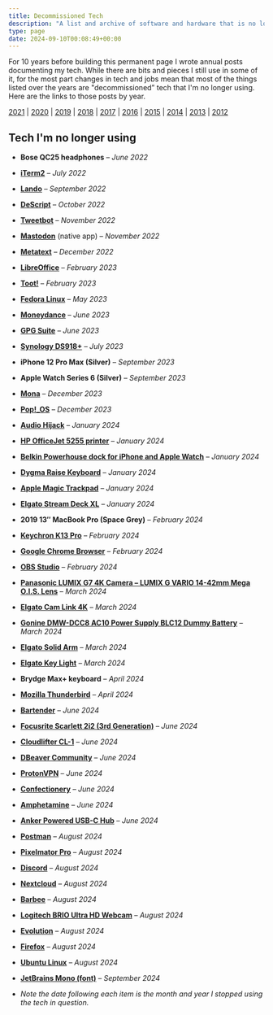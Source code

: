 ```yaml
---
title: Decommissioned Tech
description: "A list and archive of software and hardware that is no longer in my computing toolbox."
type: page
date: 2024-09-10T00:08:49+00:00
---
```


For 10 years before building this permanent page I wrote annual posts documenting my tech. While there are bits and pieces I still use in some of it, for the most part changes in tech and jobs mean that most of the things listed over the years are "decommissioned&#8221; tech that I'm no longer using. Here are the links to those posts by year.

[2021][1] | [2020][2] | [2019][3] | [2018][4] | [2017][5] | [2016][6] | [2015][7] | [2014][8] | [2013][9] | [2012][10]

## Tech I'm no longer using

*   **Bose QC25 headphones** – _June 2022_
*   **[iTerm2](https://iterm2.com)** – _July 2022_
*   **[Lando](https://lando.dev)** – _September 2022_
*   **[DeScript](https://www.descript.com)** – _October 2022_
*   ****[Tweetbot](https://tapbots.com/tweetbot/)**** – _November 2022_
*   **[Mastodon](https://joinmastodon.org/apps)** (native app) – _November 2022_
*   **[Metatext](https://github.com/metabolist/metatext)** – _December 2022_
*   **[LibreOffice](https://www.libreoffice.org/)** – _February 2023_
*   **[Toot!](https://apps.apple.com/us/app/toot/id1229021451)** – _February 2023_
*   **[Fedora Linux](https://www.fedoraproject.org/)** – _May 2023_
*   **[Moneydance](https://moneydance.com/)** – _June 2023_
*   **[GPG Suite](https://gpgtools.org)** – _June 2023_
*   **[Synology DS918+](https://global.download.synology.com/download/Document/Hardware/DataSheet/DiskStation/18-year/DS918+/enu/Synology_DS918_Plus_Data_Sheet_enu.pdf)** – _July 2023_
*   **iPhone 12 Pro Max (Silver)** – _September 2023_
*   **Apple Watch Series 6 (Silver)** – _September 2023_
*   **[Mona](https://apps.apple.com/us/app/mona-for-mastodon/id1659154653)** – _December 2023_
*   **[Pop!\_OS](https://pop.system76.com)** – _December 2023_
*   **[Audio Hijack](https://www.rogueamoeba.com/audiohijack/)** – _January 2024_
*   **[HP OfficeJet 5255 printer](https://www.hp.com/us-en/shop/pdp/hp-officejet-5255-all-in-one-printer)** – _January 2024_
*   **[Belkin Powerhouse dock for iPhone and Apple Watch](https://www.bestbuy.com/site/belkin-powerhouse-charging-dock-for-iphone-and-apple-watch-black/6319151.p?skuId=6319151)** – _January 2024_
*   **[Dygma Raise Keyboard](https://dygma.com)** – _January 2024_
*   **[Apple Magic Trackpad](https://www.logitech.com/en-us/products/mice/mx-vertical-ergonomic-mouse.910-005447.html)** – _January 2024_
*   **[Elgato Stream Deck XL](https://www.elgato.com/en/stream-deck-xl)** – _January 2024_
*   **2019 13″ MacBook Pro (Space Grey)** – _February 2024_
*   **[Keychron K13 Pro](https://www.keychron.com/products/keychron-k13-pro-qmk-via-wireless-custom-mechanical-keyboard)** – _February 2024_
*   **[Google Chrome Browser](https://www.google.com/chrome/)** – _February 2024_
*   **[OBS Studio](https://obsproject.com/)** – _February 2024_
*   **[Panasonic LUMIX G7 4K Camera – LUMIX G VARIO 14-42mm Mega O.I.S. Lens](https://smile.amazon.com/gp/product/B00X409PQS/ref=ppx_od_dt_b_asin_title_s01?ie=UTF8&th=1)** – _March 2024_
*   **[Elgato Cam Link 4K](https://www.elgato.com/en/cam-link-4k)** – _March 2024_
*   **[Gonine DMW-DCC8 AC10 Power Supply BLC12 Dummy Battery](https://smile.amazon.com/gp/product/B01D69P0UG/ref=ppx_od_dt_b_asin_title_s01?ie=UTF8&psc=1)** – _March 2024_
*   **[Elgato Solid Arm](https://www.elgato.com/en/solid-arm)** – _March 2024_
*   [**Elgato Key Light**](https://www.elgato.com/en/key-light) – _March 2024_
*   **Brydge Max+ keyboard** – _April 2024_
*   **[Mozilla Thunderbird](https://www.thunderbird.net/)** – _April 2024_
*   **[Bartender](https://www.macbartender.com)** – _June 2024_
*   [**Focusrite Scarlett 2i2 (3rd Generation)**](https://focusrite.com/en/usb-audio-interface/scarlett/scarlett-2i2) – _June 2024_
*   [**Cloudlifter CL-1**](https://www.cloudmicrophones.com/cloudlifter-cl-1) – _June 2024_
*   **[DBeaver Community](https://dbeaver.io/)** – _June 2024_
*   **[ProtonVPN](https://protonvpn.com)** – _June 2024_
*   **[Confectionery](https://confectioneryapp.com/)** – _June 2024_
*   **[Amphetamine](https://apps.apple.com/us/app/amphetamine/id937984704?mt=12)** – _June 2024_
*   **[Anker Powered USB-C Hub](https://www.amazon.com/dp/B08NDGD2V5?psc=1&ref=ppx_yo2ov_dt_b_product_details)** – _June 2024_
*   **[Postman](https://www.postman.com)** – _August 2024_
*   **[Pixelmator Pro](https://www.pixelmator.com/pro/)** – _August 2024_
*   **[Discord](https://discord.com)** – _August 2024_
*   **[Nextcloud](https://nextcloud.com/)** – _August 2024_
*   **[Barbee](https://apps.apple.com/us/app/barbee-hide-menu-bar-items/id1548711022?mt=12)** – _August 2024_
*   **[Logitech BRIO Ultra HD Webcam](https://www.logitech.com/en-us/products/webcams/brio-4k-hdr-webcam.960-001105.html)** – _August 2024_
*   **[Evolution](https://gitlab.gnome.org/GNOME/evolution/-/wikis/home)** – _August 2024_
*   **[Firefox](https://www.mozilla.org/en-US/firefox/new/)** – _August 2024_
*   ******[Ubuntu Linux](https://ubuntu.com/)****** – _August 2024_
*   **[JetBrains Mono (font)](https://www.jetbrains.com/lp/mono/)** – _September 2024_

* _Note the date following each item is the month and year I stopped using the tech in question._

 [1]: https://chriswiegman.com/2021/09/my-development-toolbox-2021/
 [2]: https://chriswiegman.com/2020/09/my-development-toolbox-2020/
 [3]: https://chriswiegman.com/2019/08/tools-of-the-trade-2019/
 [4]: https://chriswiegman.com/2018/07/my-tools-of-my-trade-2018-edition/
 [5]: https://chriswiegman.com/2017/05/my-tools-of-the-trade-for-2017/
 [6]: https://chriswiegman.com/2016/05/my-tools-of-the-trade-2016/
 [7]: https://chriswiegman.com/2015/03/my-development-toolbox-2015/
 [8]: https://chriswiegman.com/2014/01/my-development-toolbox-2014/
 [9]: https://chriswiegman.com/2013/05/bit51s-development-tools-2013-edition/
 [10]: https://chriswiegman.com/2012/02/my-web-development-toolbox-2012/